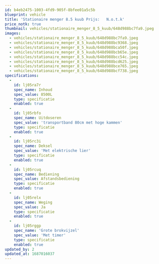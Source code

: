 ```yaml
---
id: b4eb2475-1003-4fd9-905f-8bfee01a5c5b
blueprint: vehicle
title: 'Stationaire menger 8.5 kuub Prijs:   N.o.t.k'
price_notk: true
thumbnail: vehicles/stationaire_menger_8_5_kuub/648d988bc7fa9.jpeg
images:
  - vehicles/stationaire_menger_8_5_kuub/648d988bc7fa9.jpeg
  - vehicles/stationaire_menger_8_5_kuub/648d988bc9368.jpeg
  - vehicles/stationaire_menger_8_5_kuub/648d988bca50f.jpeg
  - vehicles/stationaire_menger_8_5_kuub/648d988bcb65e.jpeg
  - vehicles/stationaire_menger_8_5_kuub/648d988bcc54c.jpeg
  - vehicles/stationaire_menger_8_5_kuub/648d988bcd625.jpeg
  - vehicles/stationaire_menger_8_5_kuub/648d988bce765.jpeg
  - vehicles/stationaire_menger_8_5_kuub/648d988bcf738.jpeg
specifications:
  -
    id: lj05ra7r
    spec_name: Inhoud
    spec_value: 8500L
    type: specificatie
    enabled: true
  -
    id: lj05rbfo
    spec_name: Uitdoseren
    spec_value: 'transportband 80cm met hoge kammen'
    type: specificatie
    enabled: true
  -
    id: lj05rc3i
    spec_name: Deksel
    spec_value: 'Met elektrische lier'
    type: specificatie
    enabled: true
  -
    id: lj05rcuq
    spec_name: Bediening
    spec_value: Afstandsbediening
    type: specificatie
    enabled: true
  -
    id: lj05relx
    spec_name: Weging
    spec_value: Ja
    type: specificatie
    enabled: true
  -
    id: lj05rggp
    spec_name: 'Grote brokvijzel'
    spec_value: 'Met timer'
    type: specificatie
    enabled: true
updated_by: 2
updated_at: 1687016037
---
```

